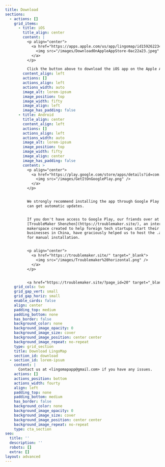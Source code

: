 ```yaml
---
title: Download
sections:
  - actions: []
    grid_items:
      - title: iOS
        title_align: center
        content: |
          <p align="center">
            <a href="https://apps.apple.com/us/app/lingomap/id1592622342" target="_blank">
              <img src="/images/DownloadOnAppleAppStore-0ac22a23.jpeg" />
            </a>
          </p>

          Click the button above to download the iOS app on the Apple App Store.
        content_align: left
        actions: []
        actions_align: left
        actions_width: auto
        image_alt: lorem-ipsum
        image_position: top
        image_width: fifty
        image_align: left
        image_has_padding: false
      - title: Android
        title_align: center
        content_align: left
        actions: []
        actions_align: left
        actions_width: auto
        image_alt: lorem-ipsum
        image_position: top
        image_width: fifty
        image_align: center
        image_has_padding: false
        content: >
          <p align="center">
            <a href="https://play.google.com/store/apps/details?id=com.lingomap" target="_blank">
              <img src="/images/GetItOnGooglePlay.png" />
            </a>
          </p>


          We strongly recommend installing the app through Google Play so you
          can get automatic updates.


          If you don't have access to Google Play, our friends over at
          [TroubleMaker Shenzhen](https://troublemaker.site/), an international
          makerspace created to help foreign tech startups start their
          businesses in China, have graciously helped us to host the .apk file
          for manual installation.


          <p align="center">
            <a href="https://troublemaker.site/" target="_blank">
              <img src="/images/Troublemaker%20horizontal.png" />
            </a>
          </p>


          <a href="https://troublemaker.site/?page_id=20" target="_blank">Click here to download the .apk installer file!</a>
    grid_cols: two
    grid_gap_vert: small
    grid_gap_horiz: small
    enable_cards: false
    align: center
    padding_top: medium
    padding_bottom: none
    has_border: false
    background_color: none
    background_image_opacity: 0
    background_image_size: cover
    background_image_position: center center
    background_image_repeat: no-repeat
    type: grid_section
    title: Download LingoMap
    section_id: download
  - section_id: lorem-ipsum
    content: |
      Contact us at <lingomapapp@gmail.com> if you have any issues.
    actions: []
    actions_position: bottom
    actions_width: fourty
    align: left
    padding_top: none
    padding_bottom: medium
    has_border: false
    background_color: none
    background_image_opacity: 0
    background_image_size: cover
    background_image_position: center center
    background_image_repeat: no-repeat
    type: cta_section
seo:
  title: ''
  description: ''
  robots: []
  extra: []
layout: advanced
---
```

